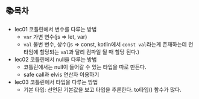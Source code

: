 ## 📚목차

- lec01 코틀린에서 변수를 다루는 방법
    - `var` 가변 변수(js => let, var) 
    - `val` 불변 변수, 상수(js => const, kotlin에서 `const val`라는게 존재하는데 런타임에 할당되는 `val`과 달리 컴파일 될 때 할당 된다.)  
- lec02 코틀린에서 null을 다루는 방법
    - 코틀린에서는 null이 들어갈 수 있는 타입을 따로 만든다.
    - safe call과 elvis 연산자 이용하기
- lec03 코틀린에서 타입을 다루는 방법
    - 기본 타입: 선언된 기본값을 보고 타입을 추론한다. to타입() 함수가 많다.
